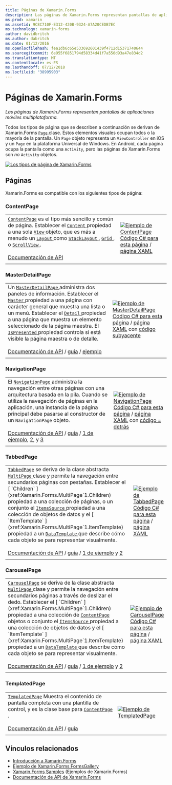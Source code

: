 ```yaml
---
title: Páginas de Xamarin.Forms
description: Las páginas de Xamarin.Forms representan pantallas de aplicaciones móviles multiplataforma. En este artículo se enumera las páginas que se incluyen en Xamarin.Forms.
ms.prod: xamarin
ms.assetid: 9C8C710F-E312-420B-9324-A7A20CEDB7EC
ms.technology: xamarin-forms
author: davidbritch
ms.author: dabritch
ms.date: 01/12/2016
ms.openlocfilehash: fea1db6c65e533692601439f4712d15371740644
ms.sourcegitcommit: 6e955f6851794d58334d41f7a550d93a47e834d2
ms.translationtype: MT
ms.contentlocale: es-ES
ms.lasthandoff: 07/12/2018
ms.locfileid: "38995903"
---
```

# <a name="xamarinforms-pages"></a>Páginas de Xamarin.Forms

_Las páginas de Xamarin.Forms representan pantallas de aplicaciones móviles multiplataforma._

Todos los tipos de página que se describen a continuación se derivan de Xamarin.Forms [ `Page` ](xref:Xamarin.Forms.Page) clase. Estos elementos visuales ocupan todos o la mayoría de la pantalla. Un `Page` objeto representa un `ViewController` en iOS y un `Page` en la plataforma Universal de Windows. En Android, cada página ocupa la pantalla como una `Activity`, pero las páginas de Xamarin.Forms son *no* `Activity` objetos.

[ ![](pages-images/pages-sml.png "Los tipos de página de Xamarin.Forms")](pages-images/pages.png#lightbox "los tipos de página de Xamarin.Forms")

## <a name="pages"></a>Páginas

Xamarin.Forms es compatible con los siguientes tipos de página:

<a name="contentPage" />

### <a name="contentpage"></a>ContentPage

|     |     |
| --- | --- |
| [`ContentPage`](xref:Xamarin.Forms.ContentPage) es el tipo más sencillo y común de página. Establecer el [ `Content` ](xref:Xamarin.Forms.ContentPage.Content) propiedad a una sola [ `View` ](views.md) objeto, que es más a menudo un [ `Layout` ](layouts.md) como [ `StackLayout` ](layouts.md#stackLayout), [ `Grid` ](layouts.md#grid), o [ `ScrollView` ](layouts.md#scrollView).<br /><br />[Documentación de API](xref:Xamarin.Forms.ContentPage) | [![Ejemplo de ContentPage](pages-images/ContentPage.png "ContentPage ejemplo")](pages-images/ContentPage-Large.png#lightbox "ContentPage de ejemplo")<br />[Código C# para esta página](https://github.com/xamarin/xamarin-forms-samples/blob/master/FormsGallery/FormsGallery/FormsGallery/CodeExamples/ContentPageDemoPage.cs) / [página XAML](https://github.com/xamarin/xamarin-forms-samples/blob/master/FormsGallery/FormsGallery/FormsGallery/XamlExamples/ContentPageDemoPage.xaml) |
|     |     |

### <a name="masterdetailpage"></a>MasterDetailPage

|     |     |
| --- | --- |
| Un [ `MasterDetailPage` ](xref:Xamarin.Forms.MasterDetailPage) administra dos paneles de información. Establecer el [ `Master` ](xref:Xamarin.Forms.MasterDetailPage.Master) propiedad a una página con carácter general que muestra una lista o un menú. Establecer el [ `Detail` ](xref:Xamarin.Forms.MasterDetailPage.Detail) propiedad a una página que muestra un elemento seleccionado de la página maestra. El [ `IsPresented` ](xref:Xamarin.Forms.MasterDetailPage.IsPresented) propiedad controla si está visible la página maestra o de detalle.<br /><br />[Documentación de API](xref:Xamarin.Forms.MasterDetailPage) / [guía](~/xamarin-forms/app-fundamentals/navigation/master-detail-page.md) / [ejemplo](https://developer.xamarin.com/samples/xamarin-forms/Navigation/MasterDetailPage/) | [![Ejemplo de MasterDetailPage](pages-images/MasterDetailPage.png "MasterDetailPage ejemplo")](pages-images/MasterDetailPage-Large.png#lightbox "MasterDetailPage ejemplo")<br />[Código C# para esta página](https://github.com/xamarin/xamarin-forms-samples/blob/master/FormsGallery/FormsGallery/FormsGallery/CodeExamples/MasterDetailPageDemoPage.cs) / [página XAML](https://github.com/xamarin/xamarin-forms-samples/blob/master/FormsGallery/FormsGallery/FormsGallery/XamlExamples/MasterDetailPageDemoPage.xaml) con [código subyacente](https://github.com/xamarin/xamarin-forms-samples/blob/master/FormsGallery/FormsGallery/FormsGallery/XamlExamples/MasterDetailPageDemoPage.xaml.cs) |
|     |     |

### <a name="navigationpage"></a>NavigationPage

|     |     |
| --- | --- |
| El [ `NavigationPage` ](xref:Xamarin.Forms.NavigationPage) administra la navegación entre otras páginas con una arquitectura basada en la pila. Cuando se utiliza la navegación de páginas en la aplicación, una instancia de la página principal debe pasarse al constructor de un `NavigationPage` objeto.<br /><br />[Documentación de API](xref:Xamarin.Forms.NavigationPage) / [guía](~/xamarin-forms/app-fundamentals/navigation/hierarchical.md) / [1 de ejemplo](https://developer.xamarin.com/samples/xamarin-forms/Navigation/Hierarchical/), [2](https://developer.xamarin.com/samples/xamarin-forms/Navigation/PassingData/), y [3](https://developer.xamarin.com/samples/xamarin-forms/Navigation/LoginFlow/)  | [![Ejemplo de NavigationPage](pages-images/NavigationPage.png "NavigationPage ejemplo")](pages-images/NavigationPage-Large.png#lightbox "NavigationPage ejemplo")<br />[Código C# para esta página](https://github.com/xamarin/xamarin-forms-samples/blob/master/FormsGallery/FormsGallery/FormsGallery/CodeExamples/NavigationPageDemoPage.cs) / [página XAML](https://github.com/xamarin/xamarin-forms-samples/blob/master/FormsGallery/FormsGallery/FormsGallery/XamlExamples/NavigationPageDemoPage.xaml) con [código = detrás](https://github.com/xamarin/xamarin-forms-samples/blob/master/FormsGallery/FormsGallery/FormsGallery/XamlExamples/NavigationPageDemoPage.xaml.cs) |
|     |     |

### <a name="tabbedpage"></a>TabbedPage

|     |     |
| --- | --- |
| [`TabbedPage`](xref:Xamarin.Forms.TabbedPage) se deriva de la clase abstracta [ `MultiPage` ](xref:Xamarin.Forms.MultiPage`1) clase y permite la navegación entre secundarios páginas con pestañas. Establecer el [ `Children` ](xref:Xamarin.Forms.MultiPage`1.Children) propiedad a una colección de páginas, o un conjunto el [ `ItemsSource` ](xref:Xamarin.Forms.MultiPage`1.ItemsSource) propiedad a una colección de objetos de datos y el [ `ItemTemplate` ](xref:Xamarin.Forms.MultiPage`1.ItemTemplate) propiedad a un [ `DataTemplate` ](xref:Xamarin.Forms.DataTemplate) que describe cómo cada objeto se para representar visualmente.<br /><br />[Documentación de API](xref:Xamarin.Forms.TabbedPage) / [guía](~/xamarin-forms/app-fundamentals/navigation/tabbed-page.md) / [1 de ejemplo](https://developer.xamarin.com/samples/xamarin-forms/Navigation/TabbedPage/) y [2](https://developer.xamarin.com/samples/xamarin-forms/Navigation/TabbedPageWithNavigationPage) | [![Ejemplo de TabbedPage](pages-images/TabbedPage.png "TabbedPage ejemplo")](pages-images/TabbedPage-Large.png#lightbox "TabbedPage ejemplo")<br />[Código C# para esta página](https://github.com/xamarin/xamarin-forms-samples/blob/master/FormsGallery/FormsGallery/FormsGallery/CodeExamples/TabbedPageDemoPage.cs) / [página XAML](https://github.com/xamarin/xamarin-forms-samples/blob/master/FormsGallery/FormsGallery/FormsGallery/XamlExamples/TabbedPageDemoPage.xaml) |
|     |     |

### <a name="carouselpage"></a>CarouselPage

|     |     |
| --- | --- |
| [`CarouselPage`](xref:Xamarin.Forms.CarouselPage) se deriva de la clase abstracta [ `MultiPage` ](xref:Xamarin.Forms.MultiPage`1) clase y permite la navegación entre secundarios páginas a través de deslizar el dedo. Establecer el [ `Children` ](xref:Xamarin.Forms.MultiPage`1.Children) propiedad a una colección de [ `ContentPage` ](#contentPage) objetos o conjunto el [ `ItemsSource` ](xref:Xamarin.Forms.MultiPage`1.ItemsSource) propiedad a una colección de objetos de datos y el [ `ItemTemplate` ](xref:Xamarin.Forms.MultiPage`1.ItemTemplate) propiedad a un [ `DataTemplate` ](xref:Xamarin.Forms.DataTemplate) que describe cómo cada objeto se para representar visualmente.<br /><br />[Documentación de API](xref:Xamarin.Forms.CarouselPage) / [guía](~/xamarin-forms/app-fundamentals/navigation/carousel-page.md) / [1 de ejemplo](https://developer.xamarin.com/samples/xamarin-forms/Navigation/CarouselPage/) y [2](https://developer.xamarin.com/samples/xamarin-forms/Navigation/CarouselPageTemplate/) | [![Ejemplo de CarouselPage](pages-images/CarouselPage.png "CarouselPage ejemplo")](pages-images/CarouselPage-Large.png#lightbox "CarouselPage ejemplo")<br />[Código C# para esta página](https://github.com/xamarin/xamarin-forms-samples/blob/master/FormsGallery/FormsGallery/FormsGallery/CodeExamples/CarouselPageDemoPage.cs) / [página XAML](https://github.com/xamarin/xamarin-forms-samples/blob/master/FormsGallery/FormsGallery/FormsGallery/XamlExamples/CarouselPageDemoPage.xaml) |
|     |     |

### <a name="templatedpage"></a>TemplatedPage

|     |     |
| --- | --- |
| [`TemplatedPage`](xref:Xamarin.Forms.TemplatedPage) Muestra el contenido de pantalla completa con una plantilla de control, y es la clase base para [ `ContentPage` ](#contentPage).<br /><br />[Documentación de API](xref:Xamarin.Forms.TemplatedPage) / [guía](~/xamarin-forms/app-fundamentals/templates/control-templates/index.md) | [![Ejemplo de TemplatedPage](pages-images/TemplatedPage.png "TemplatedPage ejemplo")](pages-images/TemplatedPage.png "TemplatedPage ejemplo") |
|     |     |

## <a name="related-links"></a>Vínculos relacionados

- [Introducción a Xamarin.Forms](~/xamarin-forms/get-started/introduction-to-xamarin-forms.md)
- [Ejemplo de Xamarin.Forms FormsGallery](https://developer.xamarin.com/samples/FormsGallery/)
- [Xamarin.Forms Samples](https://developer.xamarin.com/samples/xamarin-forms/all/) (Ejemplos de Xamarin.Forms)
- [Documentación de API de Xamarin.Forms](https://docs.microsoft.com/dotnet/api/xamarin.forms?view=xamarin-forms)
